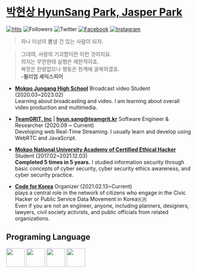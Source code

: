 # [박현상 HyunSang Park, Jasper Park](https://www.parkhyunsang.com/)
[![Hits](https://hits.seeyoufarm.com/api/count/incr/badge.svg?url=https%3A%2F%2Fgithub.com%2FDev-HyunSang&count_bg=%2379C83D&title_bg=%23555555&icon=&icon_color=%23E7E7E7&title=hits&edge_flat=false)](https://hits.seeyoufarm.com)
![Followers](https://img.shields.io/github/followers/Dev-HyunSang?style=social)
![Twitter](https://img.shields.io/twitter/follow/hyunsang_0625?style=social)
[![Facebook](https://img.shields.io/badge/-HyunSangPark-1877f2?style=flat&logo=facebook&logoColor=white&link=https://www.facebook.com/hyun.sang.0625)](https://www.facebook.com/hyun.sang.0625)
[![Instagram](https://img.shields.io/badge/-im_hyun.sang-ff69b4?style=flat&logo=Instagram&logoColor=white)](https://www.instagram.com/im_hyun.sang/)

> 하나 이상의 뽐낼 건 있는 사람이 되자.

>그대여, 사랑의 기괴함이란 이런 것이지요.  
>의지는 무한한데 실행은 제한적이죠.  
>욕망은 한량없으나 행동은 한계에 굴복하겠죠.   
>**-윌리엄 셰익스피어**


- [**Mokpo Jungang High School**](https://mokpojoongang.hs.jne.kr) Broadcast video Student (2020.03~2023.02)  
Learning about broadcasting and video. I am learning about overall video production and multimedia.

- [**TeamGRIT, Inc**](https://teamgrit.kr/) | [**hyun.sang@teamgrit.kr**](mailto:hyun.sang@teamgrit.kr)
Software Engineer & Researcher (2020.09 ~ Current)   
Developing web Real-Time Streaming. I usually learn and develop using WebRTC and JavaScript.  

- [**Mokpo National University Academy of Certified Ethical Hacker**](http://secu.mokpo.ac.kr/index.9is?contentUid=4a94e39d5f702dab015f8fa6b7e414b2) Student (2017.02~2021.12.03)  
**Completed 5 times in 5 years.** I studied information security through basic concepts of cyber security, cyber security ethics awareness, and cyber security practice.
- [**Code for Korea**](https://codefor.kr) Organizer (2021.02.13~Current)  
plays a central role in the network of citizens who engage in the Civic Hacker or Public Service Data Movement in Korea🇰🇷   
Even if you are not an engineer, anyone, including planners, designers, lawyers, civil society activists, and public officials from related organizations.

## Programing Language 
<code><img src="https://upload.wikimedia.org/wikipedia/commons/thumb/9/95/Vue.js_Logo_2.svg/1200px-Vue.js_Logo_2.svg.png" widht="50" height="50"></code>
<code><img src="https://upload.wikimedia.org/wikipedia/commons/thumb/9/99/Unofficial_JavaScript_logo_2.svg/1200px-Unofficial_JavaScript_logo_2.svg.png" width="50" height="50"></code>
<code><img src="https://blog.golang.org/go-brand/Go-Logo/SVG/Go-Logo_Blue.svg" width="50" height="50"></code>
<code><img src="https://subicura.com/assets/article_images/2017-01-19-docker-guide-for-beginners-1/docker-logo.png" width="50" height="50"></code>
